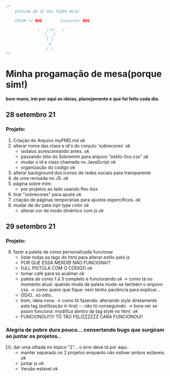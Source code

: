 ```JavaScript
/*
	ESCOLHA OQ VC VAI FAZER HOJE: 

	CRIAR +1 BUG		Consertar BUG

			¯ \ _ (ツ) _ / ¯ 
				 [. .] 	
				  [ ]
				   0
		         _/ \_
*/

```
# Minha progamação de mesa(porque sim!)
__bom mano, irei por aqui as ideias, planejamento e que foi feito cada dia.__

## 28 setembro 21
### Projeto:
1. Criação do Arquivo myPMD.md *ok*
2. alterar nome das class e id's do conjuto 'sobrecores' *ok*
	* isolalos acrescentando antes. *ok*
	* passando stilo do Sobremim para arquivo "estilo-0xx.css" *ok*
	* mudar o id e class chamada no JavaScript *ok*
	* organização do código *ok*
3. alterar background dos icones de redes sociais para transparente
4. da uma revisada no JS. *ok*
5. página sobre mim:
	* por projetos ao lado usando flex-box
6. tirar "sobrecores" para ajuste *ok*
7. criação de páginas temporárias para ajustes espercíficos. *ok*
8. mudar de div pata inpt type color *ok*
	* alterar cor de modo dinâmico com js *ok*


## 29 setembro 21
### Projeto:
9. fazer a paleta de cores personalizada funcionar
	* listar todas as tags do html para alterar estilo pelo js
	* POR QUE ESSA MERD@ NÃO FUNCIONA!?
	* fULL PISTOLA COM O CÓDIGO *ok*
	* tomar café para se acalmar *ok*
	* paleta de cores 1 á 3 completo e funcionando *ok* 
		-> como tá no momento atual: quando muda de paleta muda-se também o arquivo css.
		-> como quero que fique: nem tenho paciência para explicar...
	* ÓDIO.. só ódio..
	* bom, ideia nova:
		-> como tô fazendo: alterando style diretamente pela tag (estilização in line) -- não tô conseguindo.
		-> bora ver se assim funciona: modifica dentro da tag style no html. *ok*
	* FUNCIONOU!!!!! TÔ TÃO FELIZZZZZZ CARA FUNCIONOU!!
### Alegria de pobre dura pouco... consertando bugs que surgiram ao juntar os projetos..
10. dar uma olhada no tópico "2"... o erro deve tá por aqui.
	* manter separado os 2 projetos enquanto não estiver ambos estáveis. *ok*
	* juntar js *ok* 
	* Versão estável *ok*

